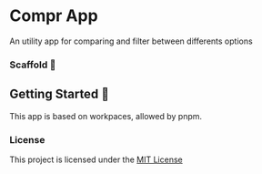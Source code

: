 # Compr App

An utility app for comparing and filter between differents options

### Scaffold 🚧

## Getting Started 🚧

This app is based on workpaces, allowed by pnpm.

### License

This project is licensed under the [MIT License](./LICENSE)
